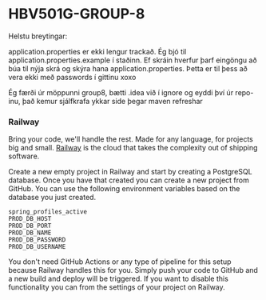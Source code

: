 # HBV501G-GROUP-8

Helstu breytingar: 

application.properties er ekki lengur trackað. Ég bjó til application.properties.example í staðinn.
Ef skráin hverfur þarf eingöngu að búa til nýja skrá og skýra hana application.properties. Þetta er til þess að
vera ekki með passwords í gittinu xoxo

Ég færði úr möppunni group8, bætti .idea við í ignore og eyddi því úr repo-inu, það kemur sjálfkrafa ykkar side þegar
maven refreshar

### Railway

Bring your code, we'll handle the rest. Made for any language, for projects big and small. [Railway](https://railway.app/)
is the cloud that takes the complexity out of shipping software.

Create a new empty project in Railway and start by creating a PostgreSQL database. Once you have that created you can create
a new project from GitHub. You can use the following environment variables based on the database you just created.

```properties
spring_profiles_active
PROD_DB_HOST
PROD_DB_PORT
PROD_DB_NAME
PROD_DB_PASSWORD
PROD_DB_USERNAME
```

You don't need GitHub Actions or any type of pipeline for this setup because Railway handles this for you. Simply push your code to GitHub
and a new build and deploy will be triggered. If you want to disable this functionality you can from the settings of your project
on Railway. 